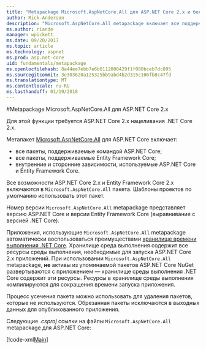 ```yaml
---
title: "Metapackage Microsoft.AspNetCore.All для ASP.NET Core 2.x и более поздних версий"
author: Rick-Anderson
description: "Microsoft.AspNetCore.All metapackage включает все поддерживаемые пакеты ASP.NET Core и Entity Framework Core, вместе с их зависимости."
ms.author: riande
manager: wpickett
ms.date: 09/20/2017
ms.topic: article
ms.technology: aspnet
ms.prod: asp.net-core
uid: fundamentals/metapackage
ms.openlocfilehash: 8a44ee7ebb7e6b0112000429f1f080bceb7dc895
ms.sourcegitcommit: 3e303620a125325bb9abd4b2d315c106fb8c47fd
ms.translationtype: MT
ms.contentlocale: ru-RU
ms.lasthandoff: 01/19/2018
---
```

#<a name="microsoftaspnetcoreall-metapackage-for-aspnet-core-2x"></a>Metapackage Microsoft.AspNetCore.All для ASP.NET Core 2.x

Для этой функции требуется ASP.NET Core 2.x нацеливания .NET Core 2.x.

Метапакет [Microsoft.AspNetCore.All](https://www.nuget.org/packages/Microsoft.AspNetCore.All) для ASP.NET Core включает:

* все пакеты, поддерживаемые командой ASP.NET Core;
* все пакеты, поддерживаемые Entity Framework Core; 
* внутренние и сторонние зависимости, используемые ASP.NET Core и Entity Framework Core. 

Все возможности ASP.NET Core 2.x и Entity Framework Core 2.x включаются в `Microsoft.AspNetCore.All` пакета. Шаблоны проектов по умолчанию использовать этот пакет.

Номер версии `Microsoft.AspNetCore.All` metapackage представляет версию ASP.NET Core и версии Entity Framework Core (выравнивание с версией .NET Core).

Приложения, использующие `Microsoft.AspNetCore.All` metapackage автоматически воспользоваться преимуществами [хранилище времени выполнения .NET Core](https://docs.microsoft.com/dotnet/core/deploying/runtime-store). Хранилище среда выполнения содержит все ресурсы среды выполнения, необходимые для запуска ASP.NET Core 2.x приложений. При использовании `Microsoft.AspNetCore.All` metapackage, **не** активы из упоминаемой пакетов ASP.NET Core NuGet развертываются с приложением &mdash; хранилище среды выполнения .NET Core содержит эти ресурсы. Ресурсы в хранилище среды выполнения компилируются для сокращения времени запуска приложения.

Процесс усечения пакета можно использовать для удаления пакетов, которые не используются. Обрезанная пакеты исключаются в выходных данных для опубликованного приложения.

Следующие *.csproj* ссылки на файлы `Microsoft.AspNetCore.All` metapackage для ASP.NET Core:

[!code-xml[Main](..\mvc\views\view-compilation\sample\MvcRazorCompileOnPublish2.csproj?highlight=9)]

